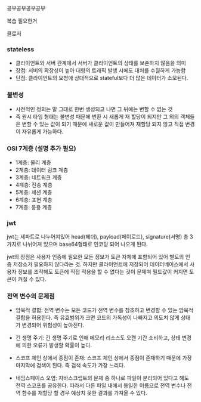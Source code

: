 공부공부공부공부

복습 필요한거

클로저

### stateless

- 클라이언트와 서버 관계에서 서버가 클라이언트의 상태를 보존하지 않음을 의미
- 장점: 서버의 확장성이 높아 대량의 트래픽 발생 시에도 대처를 수월하게 가능함
- 단점: 클라이언트의 요청에 상대적으로 stateful보다 더 많은 데이터가 소모된다.

### 불변성

- 사전적인 정의는 말 그대로 한번 생성되고 나면 그 뒤에는 변할 수 없는 것
- 즉 원시 타입 형태는 불변성 때문에 변환 시 새롭게 재 할당이 되지만 그 외의 객체들은 변할 수 있는 값이 되기 때문에 새로운 값이 만들어져 재할당 되지 않고 직접 변경이 자유롭게 가능하다.

### OSI 7계층 (설명 추가 필요)

- 1계층: 물리 계층
- 2계층: 데이터 링크 계층
- 3계층: 네트워크 계층
- 4계층: 전송 계층
- 5계층: 세션 계층
- 6계층: 표현 계층
- 7계층: 응용 계층

### jwt

jwt는 세파트로 나누어져있어 head(헤더), payload(페이로드), signature(서명) 총 3가지로 나뉘어져 있으며 base64형태로 인코딩 되어 나오게 된다.

jwt의 장점은 사용자 인증에 필요한 모든 정보가 토큰 자체에 포함되어 있어 별도의 인증 저장소가 필요하지 않다라는 것.
하지만 클라이언트에 저장되어 데이터베이스에서 사용자 정보를 조작해도 토큰에 직접 적용을 할 수 없다는 것이 문제며 필드값이 커지면 토큰이 커질 수 있다.

### 전역 변수의 문제점

- 암묵적 결합: 전역 변수는 모든 코드가 전역 변수를 참조하고 변경할 수 있는 암묵적 결합을 허용한다. 즉 유효범위가 크면 코드의 가독성이 나빠지고 의도치 않게 상태가 변경되어 위험성이 높아진다.

- 긴 생명 주기: 긴 생명 주기로 인해 메모리 리소스도 오랜 기간 소비하고, 상태 변경에 의한 오류가 발생할 확률이 높다.

- 스코프 체인 상에서 종점이 존재: 스코프 체인 상에서 종점이 존재하기 때문에 가장 마지막에 검색이 된다. 즉 검색 속도가 가장 느리다.

- 네임스페이스 오염: 자바스크립트의 문제 중 하나로 파일이 분리되어 있다고 해도 전역 스코프를 공유한다. 따라서 다른 파일 내에서 동일한 이름으로 전역 변수나 전역 함수를 재할당 할 경우 예상치 못한 결과를 가져올 수 있다.

